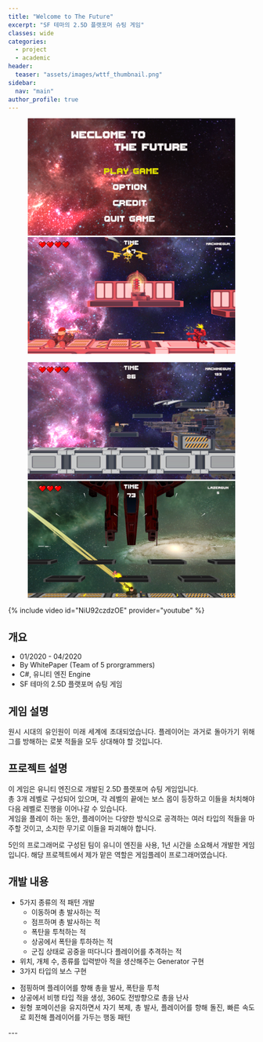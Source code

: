 ```yaml
---
title: "Welcome to The Future"
excerpt: "SF 테마의 2.5D 플랫포머 슈팅 게임"
classes: wide
categories: 
  - project
  - academic
header:
  teaser: "assets/images/wttf_thumbnail.png"
sidebar:
  nav: "main"
author_profile: true
---
```


<figure class="half">
    <a href="/assets/images/wttf_page1.png"><img src="/assets/images/wttf_page1.png"></a>
    <a href="/assets/images/wttf_page2.png"><img src="/assets/images/wttf_page2.png"></a>
</figure>
<figure class="half">
    <a href="/assets/images/wttf_page3.png"><img src="/assets/images/wttf_page3.png"></a>
    <a href="/assets/images/wttf_thumbnail.png"><img src="/assets/images/wttf_thumbnail.png"></a>
</figure>
<div style="text-align: center" markdown="1">
</div>

{% include video id="NiU92czdzOE" provider="youtube" %}

## 개요
* 01/2020 - 04/2020
* By WhitePaper (Team of 5 prorgrammers)
* C#, 유니티 엔진 Engine
* SF 테마의 2.5D 플랫포머 슈팅 게임

## 게임 설명
<div style="text-align: justify" markdown="1">
원시 시대의 유인원이 미래 세계에 초대되었습니다. 플레이어는 과거로 돌아가기 위해 그를 방해하는 로봇 적들을 모두 상대해야 할 것입니다.  
<br>

## 프로젝트 설명
이 게임은 유니티 엔진으로 개발된 2.5D 플랫포머 슈팅 게임입니다.  
총 3개 레벨로 구성되어 있으며, 각 레벨의 끝에는 보스 몹이 등장하고 이들을 처치해야 다음 레벨로 진행을 이어나갈 수 있습니다.  
게임을 플레이 하는 동안, 플레이어는 다양한 방식으로 공격하는 여러 타입의 적들을 마주할 것이고, 소지한 무기로 이들을 파괴해야 합니다.  
  
5인의 프로그래머로 구성된 팀이 유니이 엔진을 사용, 1년 시간을 소요해서 개발한 게임입니다. 해당 프로젝트에서 제가 맡은 역할은 게임플레이 프로그래머였습니다.
  
## 개발 내용
* 5가지 종류의 적 패턴 개발
  - 이동하며 총 발사하는 적
  -	점프하며 총 발사하는 적
  -	폭탄을 투척하는 적
  -	상공에서 폭탄을 투하하는 적
  -	군집 상태로 공중을 떠다니다 플레이어를 추격하는 적
*	위치, 개체 수, 종류를 입력받아 적을 생산해주는 Generator 구현
*	3가지 타입의 보스 구현
  -	점핑하며 플레이어를 향해 총을 발사, 폭탄을 투척
  -	상공에서 비행 타입 적을 생성, 360도 전방향으로 총을 난사
  -	원형 포메이션을 유지하면서 자기 복제, 총 발사, 플레이어를 향해 돌진, 빠른 속도로 회전해 플레이어를 가두는 행동 패턴
</div>
---
